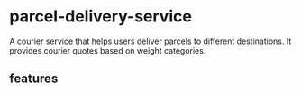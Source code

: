 # parcel-delivery-service
A courier service that helps users deliver parcels to different destinations. It provides courier quotes based on weight categories.
## features